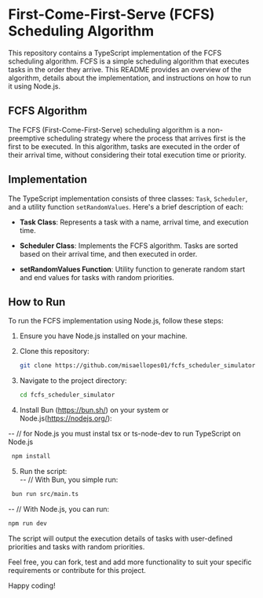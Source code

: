 # First-Come-First-Serve (FCFS) Scheduling Algorithm

This repository contains a TypeScript implementation of the FCFS scheduling algorithm. FCFS is a simple scheduling algorithm that executes tasks in the order they arrive. This README provides an overview of the algorithm, details about the implementation, and instructions on how to run it using Node.js.

## FCFS Algorithm

The FCFS (First-Come-First-Serve) scheduling algorithm is a non-preemptive scheduling strategy where the process that arrives first is the first to be executed. In this algorithm, tasks are executed in the order of their arrival time, without considering their total execution time or priority.

## Implementation

The TypeScript implementation consists of three classes: `Task`, `Scheduler`, and a utility function `setRandomValues`. Here's a brief description of each:

- **Task Class**: Represents a task with a name, arrival time, and execution time.

- **Scheduler Class**: Implements the FCFS algorithm. Tasks are sorted based on their arrival time, and then executed in order.

- **setRandomValues Function**: Utility function to generate random start and end values for tasks with random priorities.

## How to Run

To run the FCFS implementation using Node.js, follow these steps:

1. Ensure you have Node.js installed on your machine.

2. Clone this repository:
   ```bash
   git clone https://github.com/misaellopes01/fcfs_scheduler_simulator.git
   ```

3. Navigate to the project directory:
   ```bash
   cd fcfs_scheduler_simulator
   ```

4. Install Bun (https://bun.sh/) on your system or Node.js(https://nodejs.org/):

  -- // for Node.js you must instal tsx or ts-node-dev to run TypeScript on Node.js
  ```bash
   npm install
   ```

5. Run the script:
   <br />
  -- // With Bun, you simple run: 
  ```bash
   bun run src/main.ts
   ```
  -- // With Node.js, you can run:
   ```bash
   npm run dev
   ```

The script will output the execution details of tasks with user-defined priorities and tasks with random priorities.

Feel free, you can fork, test and add more functionality to suit your specific requirements or contribute for this project.

Happy coding!